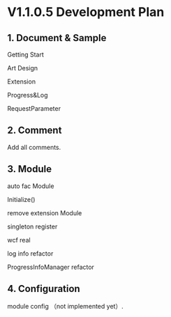 # V1.1.0.5 Development Plan


## 1. Document & Sample

Getting Start 

Art Design

Extension

Progress&Log

RequestParameter

## 2. Comment

Add all comments.

## 3. Module

auto fac Module

Initialize()

remove extension Module

singleton register

wcf real

log info refactor

ProgressInfoManager refactor

## 4. Configuration

module config （not implemented yet）.